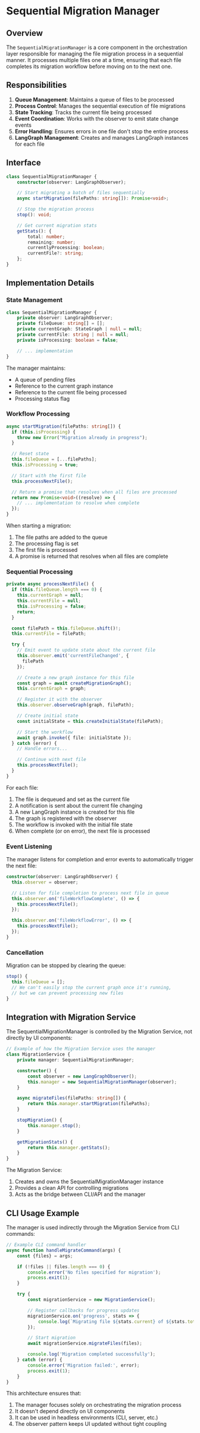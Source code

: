 # Sequential Migration Manager

## Overview

The `SequentialMigrationManager` is a core component in the orchestration layer responsible for managing the file migration process in a sequential manner. It processes multiple files one at a time, ensuring that each file completes its migration workflow before moving on to the next one.

## Responsibilities

1. **Queue Management**: Maintains a queue of files to be processed
2. **Process Control**: Manages the sequential execution of file migrations
3. **State Tracking**: Tracks the current file being processed
4. **Event Coordination**: Works with the observer to emit state change events
5. **Error Handling**: Ensures errors in one file don't stop the entire process
6. **LangGraph Management**: Creates and manages LangGraph instances for each file

## Interface

```typescript
class SequentialMigrationManager {
	constructor(observer: LangGraphObserver);

	// Start migrating a batch of files sequentially
	async startMigration(filePaths: string[]): Promise<void>;

	// Stop the migration process
	stop(): void;

	// Get current migration stats
	getStats(): {
		total: number;
		remaining: number;
		currentlyProcessing: boolean;
		currentFile?: string;
	};
}
```

## Implementation Details

### State Management

```typescript
class SequentialMigrationManager {
	private observer: LangGraphObserver;
	private fileQueue: string[] = [];
	private currentGraph: StateGraph | null = null;
	private currentFile: string | null = null;
	private isProcessing: boolean = false;

	// ... implementation
}
```

The manager maintains:

- A queue of pending files
- Reference to the current graph instance
- Reference to the current file being processed
- Processing status flag

### Workflow Processing

```typescript
async startMigration(filePaths: string[]) {
  if (this.isProcessing) {
    throw new Error("Migration already in progress");
  }

  // Reset state
  this.fileQueue = [...filePaths];
  this.isProcessing = true;

  // Start with the first file
  this.processNextFile();

  // Return a promise that resolves when all files are processed
  return new Promise<void>((resolve) => {
    // ... implementation to resolve when complete
  });
}
```

When starting a migration:

1. The file paths are added to the queue
2. The processing flag is set
3. The first file is processed
4. A promise is returned that resolves when all files are complete

### Sequential Processing

```typescript
private async processNextFile() {
  if (this.fileQueue.length === 0) {
    this.currentGraph = null;
    this.currentFile = null;
    this.isProcessing = false;
    return;
  }

  const filePath = this.fileQueue.shift()!;
  this.currentFile = filePath;

  try {
    // Emit event to update state about the current file
    this.observer.emit('currentFileChanged', {
      filePath
    });

    // Create a new graph instance for this file
    const graph = await createMigrationGraph();
    this.currentGraph = graph;

    // Register it with the observer
    this.observer.observeGraph(graph, filePath);

    // Create initial state
    const initialState = this.createInitialState(filePath);

    // Start the workflow
    await graph.invoke({ file: initialState });
  } catch (error) {
    // Handle errors...

    // Continue with next file
    this.processNextFile();
  }
}
```

For each file:

1. The file is dequeued and set as the current file
2. A notification is sent about the current file changing
3. A new LangGraph instance is created for this file
4. The graph is registered with the observer
5. The workflow is invoked with the initial file state
6. When complete (or on error), the next file is processed

### Event Listening

The manager listens for completion and error events to automatically trigger the next file:

```typescript
constructor(observer: LangGraphObserver) {
  this.observer = observer;

  // Listen for file completion to process next file in queue
  this.observer.on('fileWorkflowComplete', () => {
    this.processNextFile();
  });

  this.observer.on('fileWorkflowError', () => {
    this.processNextFile();
  });
}
```

### Cancellation

Migration can be stopped by clearing the queue:

```typescript
stop() {
  this.fileQueue = [];
  // We can't easily stop the current graph once it's running,
  // but we can prevent processing new files
}
```

## Integration with Migration Service

The SequentialMigrationManager is controlled by the Migration Service, not directly by UI components:

```typescript
// Example of how the Migration Service uses the manager
class MigrationService {
	private manager: SequentialMigrationManager;

	constructor() {
		const observer = new LangGraphObserver();
		this.manager = new SequentialMigrationManager(observer);
	}

	async migrateFiles(filePaths: string[]) {
		return this.manager.startMigration(filePaths);
	}

	stopMigration() {
		this.manager.stop();
	}

	getMigrationStats() {
		return this.manager.getStats();
	}
}
```

The Migration Service:

1. Creates and owns the SequentialMigrationManager instance
2. Provides a clean API for controlling migrations
3. Acts as the bridge between CLI/API and the manager

## CLI Usage Example

The manager is used indirectly through the Migration Service from CLI commands:

```typescript
// Example CLI command handler
async function handleMigrateCommand(args) {
	const {files} = args;

	if (!files || files.length === 0) {
		console.error('No files specified for migration');
		process.exit(1);
	}

	try {
		const migrationService = new MigrationService();

		// Register callbacks for progress updates
		migrationService.on('progress', stats => {
			console.log(`Migrating file ${stats.current} of ${stats.total}`);
		});

		// Start migration
		await migrationService.migrateFiles(files);

		console.log('Migration completed successfully');
	} catch (error) {
		console.error('Migration failed:', error);
		process.exit(1);
	}
}
```

This architecture ensures that:

1. The manager focuses solely on orchestrating the migration process
2. It doesn't depend directly on UI components
3. It can be used in headless environments (CLI, server, etc.)
4. The observer pattern keeps UI updated without tight coupling
